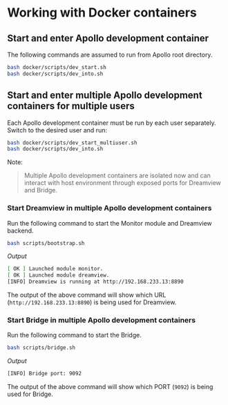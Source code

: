 # Working with Docker containers

## Start and enter Apollo development container

The following commands are assumed to run from Apollo root directory.

```bash
bash docker/scripts/dev_start.sh
bash docker/scripts/dev_into.sh
```

## Start and enter multiple Apollo development containers for multiple users

Each Apollo development container must be run by each user separately. Switch to the desired user and run:

```bash
bash docker/scripts/dev_start_multiuser.sh
bash docker/scripts/dev_into.sh
```

Note:

> Multiple Apollo development containers are isolated now and can interact with host environment through exposed ports for Dreamview and Bridge.

### Start Dreamview in multiple Apollo development containers

Run the following command to start the Monitor module and Dreamview backend.

```bash
bash scripts/bootstrap.sh
```

_Output_

```bash
[ OK ] Launched module monitor.
[ OK ] Launched module dreamview.
[INFO] Dreamview is running at http://192.168.233.13:8890
```

The output of the above command will show which URL (`http://192.168.233.13:8890`) is being used for Dreamview.

### Start Bridge in multiple Apollo development containers

Run the following command to start the Bridge.

```bash
bash scripts/bridge.sh
```

_Output_

```bash
[INFO] Bridge port: 9092

```

The output of the above command will show which PORT (`9092`) is being used for Bridge.

